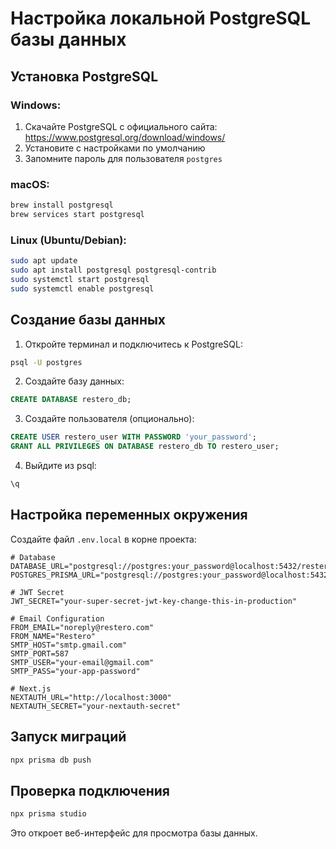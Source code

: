 # Настройка локальной PostgreSQL базы данных

## Установка PostgreSQL

### Windows:
1. Скачайте PostgreSQL с официального сайта: https://www.postgresql.org/download/windows/
2. Установите с настройками по умолчанию
3. Запомните пароль для пользователя `postgres`

### macOS:
```bash
brew install postgresql
brew services start postgresql
```

### Linux (Ubuntu/Debian):
```bash
sudo apt update
sudo apt install postgresql postgresql-contrib
sudo systemctl start postgresql
sudo systemctl enable postgresql
```

## Создание базы данных

1. Откройте терминал и подключитесь к PostgreSQL:
```bash
psql -U postgres
```

2. Создайте базу данных:
```sql
CREATE DATABASE restero_db;
```

3. Создайте пользователя (опционально):
```sql
CREATE USER restero_user WITH PASSWORD 'your_password';
GRANT ALL PRIVILEGES ON DATABASE restero_db TO restero_user;
```

4. Выйдите из psql:
```sql
\q
```

## Настройка переменных окружения

Создайте файл `.env.local` в корне проекта:

```env
# Database
DATABASE_URL="postgresql://postgres:your_password@localhost:5432/restero_db"
POSTGRES_PRISMA_URL="postgresql://postgres:your_password@localhost:5432/restero_db"

# JWT Secret
JWT_SECRET="your-super-secret-jwt-key-change-this-in-production"

# Email Configuration
FROM_EMAIL="noreply@restero.com"
FROM_NAME="Restero"
SMTP_HOST="smtp.gmail.com"
SMTP_PORT=587
SMTP_USER="your-email@gmail.com"
SMTP_PASS="your-app-password"

# Next.js
NEXTAUTH_URL="http://localhost:3000"
NEXTAUTH_SECRET="your-nextauth-secret"
```

## Запуск миграций

```bash
npx prisma db push
```

## Проверка подключения

```bash
npx prisma studio
```

Это откроет веб-интерфейс для просмотра базы данных.
